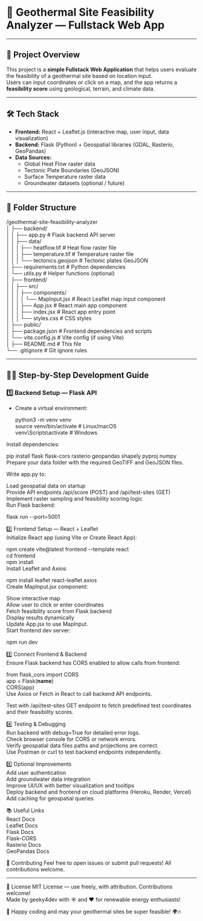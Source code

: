 # 🌋 Geothermal Site Feasibility Analyzer — Fullstack Web App  

---

## 🚀 Project Overview  

This project is a **simple Fullstack Web Application** that helps users evaluate the feasibility of a geothermal site based on location input.    
Users can input coordinates or click on a map, and the app returns a **feasibility score** using geological, terrain, and climate data.  

---

## 🛠️ Tech Stack  

- **Frontend:** React + Leaflet.js (interactive map, user input, data visualization)    
- **Backend:** Flask (Python) + Geospatial libraries (GDAL, Rasterio, GeoPandas)    
- **Data Sources:**    
  - Global Heat Flow raster data    
  - Tectonic Plate Boundaries (GeoJSON)    
  - Surface Temperature raster data    
  - Groundwater datasets (optional / future)  

---

## 📁 Folder Structure  

/geothermal-site-feasibility-analyzer  
│
├── backend/  
│ │ ├── app.py # Flask backend API server  
│ │ ├── data/  
│ │ │ ├── heatflow.tif # Heat flow raster file  
│ │ │ ├── temperature.tif # Temperature raster file  
│ │ │ └── tectonics.geojson # Tectonic plates GeoJSON  
│ ├── requirements.txt # Python dependencies  
│ └── utils.py # Helper functions (optional)  
│
├── frontend/  
│ │ ├── src/  
│ │ │ ├── components/  
│ │ │ │ └── MapInput.jsx # React Leaflet map input component  
│ │ │ ├── App.jsx # React main app component  
│ │ │ ├── index.jsx # React app entry point  
│ │ │ └── styles.css # CSS styles  
│ ├── public/  
│ ├── package.json # Frontend dependencies and scripts  
│ └── vite.config.js # Vite config (if using Vite)  
│
├── README.md # This file  
└── .gitignore # Git ignore rules  


---

## 🧑‍💻 Step-by-Step Development Guide  

### 1️⃣ Backend Setup — Flask API  

- Create a virtual environment:    
  
  python3 -m venv venv  
  source venv/bin/activate   # Linux/macOS  
  venv\Scripts\activate      # Windows  

Install dependencies:  

pip install flask flask-cors rasterio geopandas shapely pyproj numpy  
Prepare your data folder with the required GeoTIFF and GeoJSON files.  

Write app.py to:  

Load geospatial data on startup  
Provide API endpoints /api/score (POST) and /api/test-sites (GET)  
Implement raster sampling and feasibility scoring logic  
Run Flask backend:

flask run --port=5001  

2️⃣ Frontend Setup — React + Leaflet  
Initialize React app (using Vite or Create React App):  

npm create vite@latest frontend --template react  
cd frontend  
npm install  
Install Leaflet and Axios:  

npm install leaflet react-leaflet axios  
Create MapInput.jsx component:  

Show interactive map  
Allow user to click or enter coordinates  
Fetch feasibility score from Flask backend  
Display results dynamically  
Update App.jsx to use MapInput.  
Start frontend dev server:  

npm run dev  

3️⃣ Connect Frontend & Backend  
Ensure Flask backend has CORS enabled to allow calls from frontend:  

from flask_cors import CORS  
app = Flask(__name__)  
CORS(app)  
Use Axios or Fetch in React to call backend API endpoints.  

Test with /api/test-sites GET endpoint to fetch predefined test coordinates and their feasibility scores.  

4️⃣ Testing & Debugging  
Run backend with debug=True for detailed error logs.  
Check browser console for CORS or network errors.  
Verify geospatial data files paths and projections are correct.  
Use Postman or curl to test backend endpoints independently.  

5️⃣ Optional Improvements  
Add user authentication  
Add groundwater data integration   
Improve UI/UX with better visualization and tooltips  
Deploy backend and frontend on cloud platforms (Heroku, Render, Vercel)  
Add caching for geospatial queries  

📚 Useful Links  
React Docs  
Leaflet Docs  
Flask Docs  
Flask-CORS  
Rasterio Docs  
GeoPandas Docs  

🙌 Contributing
Feel free to open issues or submit pull requests! All contributions welcome.
________________________________________
📄 License
MIT License — use freely, with attribution. Contributions welcome!  
Made by geeky4dev with ☀️ and ❤️ for renewable energy enthusiasts!  

🙌 Happy coding and may your geothermal sites be super feasible! 🌍🔥    
